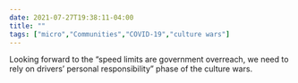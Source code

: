 ```yaml
---
date: 2021-07-27T19:38:11-04:00
title: ""
tags: ["micro","Communities","COVID-19","culture wars"]
---
```

Looking forward to the “speed limits are government overreach, we need to rely on drivers’ personal responsibility” phase of the culture wars.

